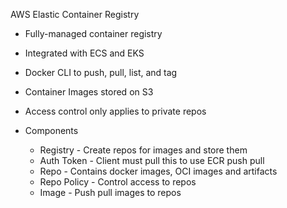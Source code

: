 AWS Elastic Container Registry

- Fully-managed container registry
- Integrated with ECS and EKS
- Docker CLI to push, pull, list, and tag
- Container Images stored on S3
- Access control only applies to private repos
- Components
    
    - Registry - Create repos for images and store them
    - Auth Token - Client must pull this to use ECR push pull
    - Repo - Contains docker images, OCI images and artifacts
    - Repo Policy - Control access to repos
    - Image - Push pull images to repos